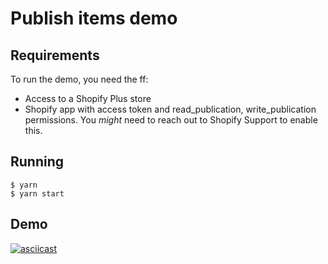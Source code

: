 # Publish items demo

## Requirements

To run the demo, you need the ff:

* Access to a Shopify Plus store
* Shopify app with access token and read_publication, write_publication permissions. You _might_ need to reach out to Shopify Support to enable this.

## Running

``` shell
$ yarn
$ yarn start
```

## Demo

[![asciicast](https://asciinema.org/a/8tsrWDy2X7GDnfH8xj9ZnBNtO.svg)](https://asciinema.org/a/8tsrWDy2X7GDnfH8xj9ZnBNtO)
